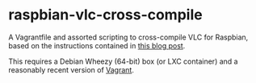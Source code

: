 raspbian-vlc-cross-compile
==========================

A Vagrantfile and assorted scripting to cross-compile VLC for Raspbian, based on the instructions contained in [this blog post](http://intensecode.blogspot.pt/2013/10/tutorial-vlc-with-hardware-acceleration.html).

This requires a Debian Wheezy (64-bit) box (or LXC container) and a reasonably recent version of [Vagrant](http://www.vagrantup.com).
